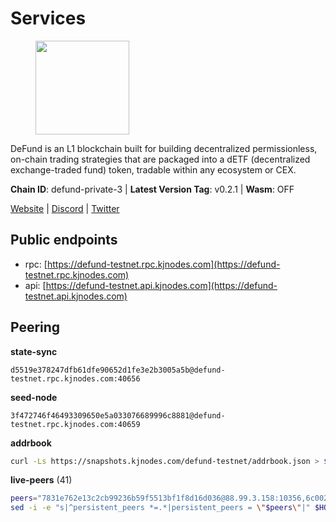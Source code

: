 # Services

<figure><img src="https://raw.githubusercontent.com/kj89/testnet_manuals/main/pingpub/logos/defund.png" width="150" alt=""><figcaption></figcaption></figure>

DeFund is an L1 blockchain built for building decentralized permissionless,  on-chain trading strategies that are packaged into a dETF (decentralized  exchange-traded fund) token, tradable within any ecosystem or CEX.

**Chain ID**: defund-private-3 | **Latest Version Tag**: v0.2.1 | **Wasm**: OFF

[Website](https://www.defund.app) | [Discord](https://discord.gg/FV26pRPZ3P) | [Twitter](https://twitter.com/defund_finance)


## Public endpoints

* rpc: [https://defund-testnet.rpc.kjnodes.com](https://defund-testnet.rpc.kjnodes.com)
* api: [https://defund-testnet.api.kjnodes.com](https://defund-testnet.api.kjnodes.com)

## Peering

**state-sync**

```text
d5519e378247dfb61dfe90652d1fe3e2b3005a5b@defund-testnet.rpc.kjnodes.com:40656
```

**seed-node**

```text
3f472746f46493309650e5a033076689996c8881@defund-testnet.rpc.kjnodes.com:40659
```

**addrbook**
```bash
curl -Ls https://snapshots.kjnodes.com/defund-testnet/addrbook.json > $HOME/.defund/config/addrbook.json
```

**live-peers** (41)
```bash
peers="7831e762e13c2cb99236b59f5513bf1f8d16d036@88.99.3.158:10356,6c0024b454c7e001b98ab04692c9d616d403bb7d@176.9.146.72:40656,5db1142851dd1c7106779aa9d348a9f67a630df0@164.68.110.234:26656,e4470dac98f2cee5bd060c52c7d801d57bfc9308@185.245.182.206:26656,07c42ac0f4a7086f1e32ee0df128a680e212e045@95.217.185.156:40656,4725abd8d2a813dce5c90f0bc36bb8f9260fc9cc@82.208.20.248:26656,20045ce5bdc8fbc356d82351305fe2f9f188a4b5@217.76.55.68:26656,18921a27facf3760d59147e4ae176b1bdf226346@195.201.237.172:18656,2a87e54d6849058523a0d761318cb1258c4299df@77.91.123.14:26656,58437bc62307a512f391db5c1e24e3cff8b9f8d3@136.243.88.91:2070,f356a1598e19eb9a342c02f280fa096fc9beb30a@212.220.203.67:26656,d1bf69d2bd417b9a3ae82597c9aa1345295a7d3b@95.216.242.177:16656,a28ed6c0af36097350181d5fa2d116f6e93585fe@38.242.139.91:26656,9e67baeac323278617e9036a892464b21dfe3a38@65.108.71.92:45656,f9fd8aff0825e7c5fb76f7b6f42a4a2bbbdb04f7@84.46.244.224:26656,e2524d876035af6d361cf5f09146c22e67ea7ff3@38.242.140.51:26656,2529d1ca018f006cf47312936f550fdfa2ace0e7@95.70.238.194:40656,ccace1585ce7d671f09d4d442d77936b29ee8118@164.68.127.182:26656,3e32ecfc9b0eaf146d8648735f4da2f423c5a87d@84.46.250.215:26656,f0e1b5cbade7abe4a23fb12d0359c5bc40213718@95.217.109.222:26656,3e3dfe25eed3a5fb654887902e051a637b8d650a@185.188.249.246:40656,8809c1c07534b5fc6802eecdc810c5a39263e6b5@45.140.147.117:26656,0176c2127c25f0ecd8383577cd373e0928d20884@86.48.3.14:26656,02642efcb81f1ae92442ae03985deb57fa3b717f@65.108.209.237:26656,d04084623a4ec44fd91d46f07ba2e2d1d0638dd4@141.95.23.183:26656,d9695d9eec0915e165824258f4f97c23ae761da6@194.4.48.96:26656,8ce02398652b4f4c953280ecd21949c4cf4a1414@167.86.105.64:26656,76b3154989f9a1a13a3e7417ccb44492e85367db@38.242.199.69:26656,ad35b87df11c37b5f66931cd86c5dc2853aabae2@95.216.69.88:36656,5e6354412f3742ac76e37838236707b373c1de43@185.250.37.162:29656,1a2166e8c08130d678cae0bc88cfabc8b6ed8d78@178.18.244.17:26656,e22fa947cb931de73fa6b4ce58d3759dbd1c0129@164.68.103.176:26656,7b85da5bbdd0c88e7165ef4272e3edc68254f90e@154.12.231.14:26656,58d46050cf77065d27e9526a7e93c8f814cc036a@194.146.13.185:26656,c3643415250344482ed22520e06770cdddccf5f1@185.202.223.158:26656,cb503107b4135363d5ff83ff6a1a1423d8db4166@62.171.169.230:40656,e199e4d17120559bc34357d72f6595cbcd4d5cd4@173.212.216.232:26656,2cb1c2f09299b8a2c3ae1614782733e29d72b9ce@178.211.139.124:40656,a81536a4c272252f0b1e0b10c6d251768510f504@65.21.58.131:26656,67742399a48abc97c7eef61b1a60b96c720122c2@45.147.199.180:26656,d5519e378247dfb61dfe90652d1fe3e2b3005a5b@65.109.68.190:40656"
sed -i -e "s|^persistent_peers *=.*|persistent_peers = \"$peers\"|" $HOME/.defund/config/config.toml
```
